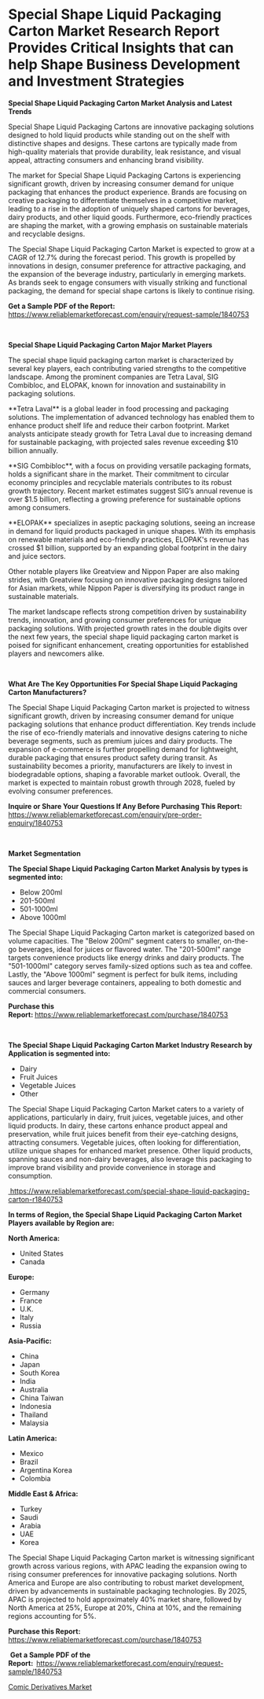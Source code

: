 <p><h1>Special Shape Liquid Packaging Carton Market Research Report Provides Critical Insights that can help Shape Business Development and Investment Strategies</h1></p><p><strong>Special Shape Liquid Packaging Carton Market Analysis and Latest Trends</strong></p>
<p><p>Special Shape Liquid Packaging Cartons are innovative packaging solutions designed to hold liquid products while standing out on the shelf with distinctive shapes and designs. These cartons are typically made from high-quality materials that provide durability, leak resistance, and visual appeal, attracting consumers and enhancing brand visibility.</p><p>The market for Special Shape Liquid Packaging Cartons is experiencing significant growth, driven by increasing consumer demand for unique packaging that enhances the product experience. Brands are focusing on creative packaging to differentiate themselves in a competitive market, leading to a rise in the adoption of uniquely shaped cartons for beverages, dairy products, and other liquid goods. Furthermore, eco-friendly practices are shaping the market, with a growing emphasis on sustainable materials and recyclable designs.</p><p>The Special Shape Liquid Packaging Carton Market is expected to grow at a CAGR of 12.7% during the forecast period. This growth is propelled by innovations in design, consumer preference for attractive packaging, and the expansion of the beverage industry, particularly in emerging markets. As brands seek to engage consumers with visually striking and functional packaging, the demand for special shape cartons is likely to continue rising.</p></p>
<p><strong>Get a Sample PDF of the Report:&nbsp;</strong> <a href="https://www.reliablemarketforecast.com/enquiry/request-sample/1840753?utm_campaign=2736&utm_medium=2&utm_source=Github&utm_content=ia&utm_term=05042025&utm_id=special-shape-liquid-packaging-carton">https://www.reliablemarketforecast.com/enquiry/request-sample/1840753</a></p>
<p>&nbsp;</p>
<p><strong>Special Shape Liquid Packaging Carton Major Market Players</strong></p>
<p><p>The special shape liquid packaging carton market is characterized by several key players, each contributing varied strengths to the competitive landscape. Among the prominent companies are Tetra Laval, SIG Combibloc, and ELOPAK, known for innovation and sustainability in packaging solutions.</p><p>**Tetra Laval** is a global leader in food processing and packaging solutions. The implementation of advanced technology has enabled them to enhance product shelf life and reduce their carbon footprint. Market analysts anticipate steady growth for Tetra Laval due to increasing demand for sustainable packaging, with projected sales revenue exceeding $10 billion annually.</p><p>**SIG Combibloc**, with a focus on providing versatile packaging formats, holds a significant share in the market. Their commitment to circular economy principles and recyclable materials contributes to its robust growth trajectory. Recent market estimates suggest SIG’s annual revenue is over $1.5 billion, reflecting a growing preference for sustainable options among consumers.</p><p>**ELOPAK** specializes in aseptic packaging solutions, seeing an increase in demand for liquid products packaged in unique shapes. With its emphasis on renewable materials and eco-friendly practices, ELOPAK's revenue has crossed $1 billion, supported by an expanding global footprint in the dairy and juice sectors.</p><p>Other notable players like Greatview and Nippon Paper are also making strides, with Greatview focusing on innovative packaging designs tailored for Asian markets, while Nippon Paper is diversifying its product range in sustainable materials. </p><p>The market landscape reflects strong competition driven by sustainability trends, innovation, and growing consumer preferences for unique packaging solutions. With projected growth rates in the double digits over the next few years, the special shape liquid packaging carton market is poised for significant enhancement, creating opportunities for established players and newcomers alike.</p></p>
<p>&nbsp;</p>
<p><strong>What Are The Key Opportunities For Special Shape Liquid Packaging Carton Manufacturers?</strong></p>
<p><p>The Special Shape Liquid Packaging Carton market is projected to witness significant growth, driven by increasing consumer demand for unique packaging solutions that enhance product differentiation. Key trends include the rise of eco-friendly materials and innovative designs catering to niche beverage segments, such as premium juices and dairy products. The expansion of e-commerce is further propelling demand for lightweight, durable packaging that ensures product safety during transit. As sustainability becomes a priority, manufacturers are likely to invest in biodegradable options, shaping a favorable market outlook. Overall, the market is expected to maintain robust growth through 2028, fueled by evolving consumer preferences.</p></p>
<p><strong>Inquire or Share Your Questions If Any Before Purchasing This Report:</strong> <a href="https://www.reliablemarketforecast.com/enquiry/pre-order-enquiry/1840753?utm_campaign=2736&utm_medium=2&utm_source=Github&utm_content=ia&utm_term=05042025&utm_id=special-shape-liquid-packaging-carton">https://www.reliablemarketforecast.com/enquiry/pre-order-enquiry/1840753</a></p>
<p>&nbsp;</p>
<p><strong>Market Segmentation</strong></p>
<p><strong>The Special Shape Liquid Packaging Carton Market Analysis by types is segmented into:</strong></p>
<p><ul><li>Below 200ml</li><li>201-500ml</li><li>501-1000ml</li><li>Above 1000ml</li></ul></p>
<p><p>The Special Shape Liquid Packaging Carton market is categorized based on volume capacities. The "Below 200ml" segment caters to smaller, on-the-go beverages, ideal for juices or flavored water. The "201-500ml" range targets convenience products like energy drinks and dairy products. The "501-1000ml" category serves family-sized options such as tea and coffee. Lastly, the "Above 1000ml" segment is perfect for bulk items, including sauces and larger beverage containers, appealing to both domestic and commercial consumers.</p></p>
<p><strong>Purchase this Report:&nbsp;</strong><a href="https://www.reliablemarketforecast.com/purchase/1840753?utm_campaign=2736&utm_medium=2&utm_source=Github&utm_content=ia&utm_term=05042025&utm_id=special-shape-liquid-packaging-carton">https://www.reliablemarketforecast.com/purchase/1840753</a></p>
<p>&nbsp;</p>
<p><strong>The Special Shape Liquid Packaging Carton Market Industry Research by Application is segmented into:</strong></p>
<p><ul><li>Dairy</li><li>Fruit Juices</li><li>Vegetable Juices</li><li>Other</li></ul></p>
<p><p>The Special Shape Liquid Packaging Carton Market caters to a variety of applications, particularly in dairy, fruit juices, vegetable juices, and other liquid products. In dairy, these cartons enhance product appeal and preservation, while fruit juices benefit from their eye-catching designs, attracting consumers. Vegetable juices, often looking for differentiation, utilize unique shapes for enhanced market presence. Other liquid products, spanning sauces and non-dairy beverages, also leverage this packaging to improve brand visibility and provide convenience in storage and consumption.</p></p>
<p><a href="https://www.reliablemarketforecast.com/special-shape-liquid-packaging-carton-r1840753?utm_campaign=2736&utm_medium=2&utm_source=Github&utm_content=ia&utm_term=05042025&utm_id=special-shape-liquid-packaging-carton">&nbsp;https://www.reliablemarketforecast.com/special-shape-liquid-packaging-carton-r1840753</a></p>
<p><strong>In terms of Region, the Special Shape Liquid Packaging Carton Market Players available by Region are:</strong></p>
<p>
    <p> <strong> North America: </strong>
        <ul>
            <li>United States</li>
            <li>Canada</li>
        </ul>
        </p> 
    <p> <strong> Europe: </strong>
        <ul>
            <li>Germany</li>
            <li>France</li>
            <li>U.K.</li>
            <li>Italy</li>
            <li>Russia</li>
        </ul>
        </p> 
    <p> <strong> Asia-Pacific: </strong>
        <ul>
            <li>China</li>
            <li>Japan</li>
            <li>South Korea</li>
            <li>India</li>
            <li>Australia</li>
            <li>China Taiwan</li>
            <li>Indonesia</li>
            <li>Thailand</li>
            <li>Malaysia</li>
        </ul>
        </p> 
    <p> <strong> Latin America: </strong>
        <ul>
            <li>Mexico</li>
            <li>Brazil</li>
            <li>Argentina Korea</li>
            <li>Colombia</li>
        </ul>
        </p> 
    <p> <strong> Middle East & Africa: </strong>
        <ul>
            <li>Turkey</li>
            <li>Saudi</li>
            <li>Arabia</li>
            <li>UAE</li>
            <li>Korea</li>
        </ul>
    </p>
    </p>
<p><p>The Special Shape Liquid Packaging Carton market is witnessing significant growth across various regions, with APAC leading the expansion owing to rising consumer preferences for innovative packaging solutions. North America and Europe are also contributing to robust market development, driven by advancements in sustainable packaging technologies. By 2025, APAC is projected to hold approximately 40% market share, followed by North America at 25%, Europe at 20%, China at 10%, and the remaining regions accounting for 5%.</p></p>
<p><strong>Purchase this Report: </strong><a href="https://www.reliablemarketforecast.com/purchase/1840753?utm_campaign=2736&utm_medium=2&utm_source=Github&utm_content=ia&utm_term=05042025&utm_id=special-shape-liquid-packaging-carton">https://www.reliablemarketforecast.com/purchase/1840753</a></p>
<p>&nbsp;<strong>Get a Sample PDF of the Report:&nbsp;&nbsp;</strong><a href="https://www.reliablemarketforecast.com/enquiry/request-sample/1840753?utm_campaign=2736&utm_medium=2&utm_source=Github&utm_content=ia&utm_term=05042025&utm_id=special-shape-liquid-packaging-carton">https://www.reliablemarketforecast.com/enquiry/request-sample/1840753</a></p>
<p><strong></strong></p>
<p><p><a href="https://github.com/meuskocov/Market-Research-Report-List-1/blob/main/comic-derivatives-market.md?utm_campaign=2736&utm_medium=2&utm_source=Github&utm_content=ia&utm_term=05042025&utm_id=special-shape-liquid-packaging-carton">Comic Derivatives Market</a></p></p>